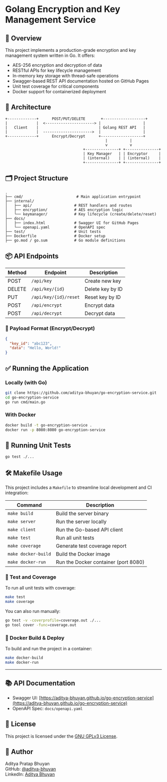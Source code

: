 # Golang Encryption and Key Management Service

## 🔐 Overview
This project implements a production-grade encryption and key management system written in Go. It offers:

- AES-256 encryption and decryption of data
- RESTful APIs for key lifecycle management
- In-memory key storage with thread-safe operations
- Swagger-based REST API documentation hosted on GitHub Pages
- Unit test coverage for critical components
- Docker support for containerized deployment

## 🧱 Architecture
```
+-------------+      POST/PUT/DELETE       +-------------------+
|             |  <----------------------> |                   |
|   Client    |                           | Golang REST API   |
|             |  ---------------------->  |                   |
+-------------+      Encrypt/Decrypt      +-------------------+
                                             |          |
                                             v          v
                                   +---------------+ +---------------+
                                   | Key Manager   | | Encryptor     |
                                   | (internal)    | | (internal)    |
                                   +---------------+ +---------------+
```

## 🗂 Project Structure
```
.
├── cmd/                        # Main application entrypoint
├── internal/
│   ├── api/                   # REST handlers and routes
│   ├── encryption/            # AES encryption logic
│   └── keymanager/            # Key lifecycle (create/delete/reset)
├── docs/
│   ├── index.html             # Swagger UI for GitHub Pages
│   └── openapi.yaml           # OpenAPI spec
├── test/                      # Unit tests
├── Dockerfile                 # Docker setup
├── go.mod / go.sum            # Go module definitions
```

## 📦 API Endpoints
| Method | Endpoint                  | Description           |
|--------|---------------------------|-----------------------|
| POST   | `/api/key`               | Create new key        |
| DELETE | `/api/key/{id}`          | Delete key by ID      |
| PUT    | `/api/key/{id}/reset`    | Reset key by ID       |
| POST   | `/api/encrypt`           | Encrypt data          |
| POST   | `/api/decrypt`           | Decrypt data          |

### 🔄 Payload Format (Encrypt/Decrypt)
```json
{
  "key_id": "abc123",
  "data": "Hello, World!"
}
```

## ✅ Running the Application
### Locally (with Go)
```bash
git clone https://github.com/aditya-bhuyan/go-encryption-service.git
cd go-encryption-service
go run cmd/main.go
```

### With Docker
```bash
docker build -t go-encryption-service .
docker run -p 8080:8080 go-encryption-service
```

## 🧪 Running Unit Tests
```bash
go test ./...
```

## 🛠️ Makefile Usage

This project includes a `Makefile` to streamline local development and CI integration:

| Command              | Description                           |
|----------------------|---------------------------------------|
| `make build`         | Build the server binary               |
| `make server`        | Run the server locally                |
| `make client`        | Run the Go-based API client           |
| `make test`          | Run all unit tests                    |
| `make coverage`      | Generate test coverage report         |
| `make docker-build`  | Build the Docker image                |
| `make docker-run`    | Run the Docker container (port 8080)  |

### 🧪 Test and Coverage

To run all unit tests with coverage:
```bash
make test
make coverage
````

You can also run manually:

```bash
go test -v -coverprofile=coverage.out ./...
go tool cover -func=coverage.out
```

### 🐳 Docker Build & Deploy

To build and run the project in a container:

```bash
make docker-build
make docker-run
```

---




## 📚 API Documentation
- Swagger UI: [https://aditya-bhuyan.github.io/go-encryption-service](https://aditya-bhuyan.github.io/go-encryption-service)
- OpenAPI Spec: `docs/openapi.yaml`

## 📜 License
This project is licensed under the [GNU GPLv3 License](https://www.gnu.org/licenses/gpl-3.0.en.html).

## 👤 Author
Aditya Pratap Bhuyan  
GitHub: [@aditya-bhuyan](https://github.com/aditya-bhuyan)  
LinkedIn: [Aditya Bhuyan](https://linkedin.com/in/adityabhuyan)
